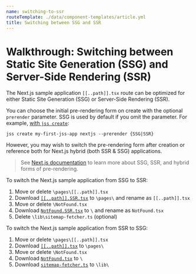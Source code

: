 ```yaml
---
name: switching-to-ssr
routeTemplate: ./data/component-templates/article.yml
title: Switching between SSG and SSR
---
```

# Walkthrough: Switching between Static Site Generation (SSG) and Server-Side Rendering (SSR)

The Next.js sample application `[[..path]].tsx` route can be optimized for either Static Site Generation (SSG) or Server-Side Rendering (SSR).

You can choose the initial pre-rendering form on create with the optional `prerender` parameter. SSG is used by default if you omit the parameter. For example, [with `jss create`](/docs/nextjs/getting-started-nextjs/walkthrough-jsscreate):

```
jss create my-first-jss-app nextjs --prerender {SSG|SSR}
```

However, you may wish to switch the pre-rendering form after creation or reference both for Next.js hybrid (both SSR & SSG) applications.

> See [Next.js documentation](https://nextjs.org/docs/basic-features/pages#two-forms-of-pre-rendering) to learn more about SSG, SSR, and hybrid forms of pre-rendering.

To switch the Next.js sample application from SSG to SSR:

1. Move or delete `\pages\[[..path]].tsx`
2. Download [`[[..path]].SSR.tsx`](https://github.com/Sitecore/jss/blob/master/samples/nextjs/src/pages/%5B%5B%2E%2E%2Epath%5D%5D.SSR.tsx) to `\pages\` and rename as `[[..path]].tsx`
3. Move or delete `\NotFound.tsx`
4. Download [`NotFound.SSR.tsx`](https://github.com/Sitecore/jss/blob/master/samples/nextjs/src/NotFound.SSR.tsx) to `\` and rename as `NotFound.tsx`
5. Delete `\lib\sitemap-fetcher.ts` (optional)

To switch the Next.js sample application from SSR to SSG:

1. Move or delete `\pages\[[..path]].tsx`
2. Download [`[[..path]].tsx`](https://github.com/Sitecore/jss/blob/master/samples/nextjs/src/pages/%5B%5B%2E%2E%2Epath%5D%5D.tsx) to `\pages\`
3. Move or delete `\NotFound.tsx`
4. Download [`NotFound.tsx`](https://github.com/Sitecore/jss/blob/master/samples/nextjs/src/NotFound.tsx) to `\`
5. Download [`sitemap-fetcher.ts`](https://github.com/Sitecore/jss/blob/master/samples/nextjs/src/lib/sitemap-fetcher.ts) to `\lib\`